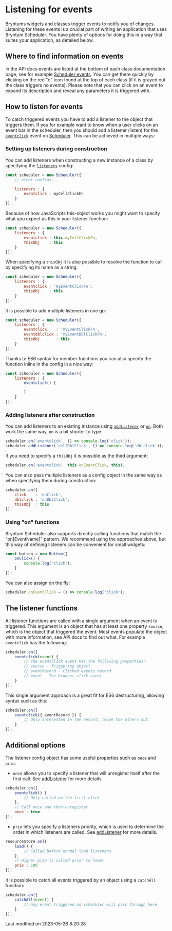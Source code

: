 # Listening for events

Bryntums widgets and classes trigger events to notify you of changes. Listening for these events is a crucial part of
writing an application that uses Bryntum Scheduler. You have plenty of options for doing this in a way that suites your
application, as detailed below.

## Where to find information on events

In the API docs events are listed at the bottom of each class documentation page, see for example
[Scheduler events](#Scheduler/view/Scheduler#events). You can get there quickly by clicking on the red "e" icon found at
the top of each class (if it is grayed out the class triggers no events). Please note that you can click on an event to
expand its description and reveal any parameters it is triggered with.

## How to listen for events

To catch triggered events you have to add a listener to the object that triggers them. If you for example want to know
when a user clicks on an event bar in the scheduler, then you should add a listener (listen) for the
[`eventclick`](#Scheduler/view/mixin/SchedulerDomEvents#event-eventClick) event
on [Scheduler](#Scheduler/view/Scheduler). This can be achieved in multiple ways:

### Setting up listeners during construction

You can add listeners when constructing a new instance of a class by specifying the
[`listeners`](#Core/mixin/Events#config-listeners) config:

```javascript
const scheduler = new Scheduler({
    // other configs...

    listeners : {
        eventclick : myCellClickFn
    }
});
```

Because of how JavaScripts this-object works you might want to specify what you expect as this in your listener
function:

```javascript
const scheduler = new Scheduler({
    listeners : {
        eventclick : this.myCellClickFn,
        thisObj    : this
    }
});
```

When specifying a `thisObj` it is also possible to resolve the function to call by specifying its name as a string:

```javascript
const scheduler = new Scheduler({
    listeners : {
        eventclick : 'myEventClickFn',
        thisObj    : this
    }
});
```

It is possible to add multiple listeners in one go:

```javascript
const scheduler = new Scheduler({
    listeners : {
        eventclick    : 'myEventClickFn',
        eventdblclick : 'myEventDblClickFn',
        thisObj       : this
    }
});
```

Thanks to ES6 syntax for member functions you can also specify the function inline in the config in a nice way:

```javascript
const scheduler = new Scheduler({
    listeners : {
        eventclick() {

        }
    }
});
```

### Adding listeners after construction

You can add listeners to an existing instance using [`addListener`](#Core/mixin/Events#function-addListener) or
[`on`](#Core/mixin/Events#function-on). Both work the same way, `on` is a bit shorter to type:

```javascript
scheduler.on('eventclick', () => console.log('click'));
scheduler.addListener('cellDblClick', () => console.log('dblclick'));
```

If you need to specify a `thisObj` it is possible as the third argument:

```javascript
scheduler.on('eventclick', this.onEventClick, this);
```

You can also pass multiple listeners as a config object in the same way as when specifying them during construction:

```javascript
scheduler.on({
    click    : 'onClick',
    dblclick : 'onDblClick',
    thisObj  : this
});
```

### Using "on" functions

Bryntum Scheduler also supports directly calling functions that match the "on[EventName]" pattern. We recommend 
using the approaches above, but this way of defining listeners can be convenient for small widgets:

```javascript
const button = new Button({
    onClick() {
        console.log('click');
    }
});
```

You can also assign on the fly:

```javascript
scheduler.onEventClick = () => console.log('click');
```

## The listener functions

All listener functions are called with a single argument when an event is triggered. This argument is an object that has
at least one property `source`, which is the object that triggered the event. Most events populate the object with
more information, see API docs to find out what. For example `eventclick` has the following:

```javascript
scheduler.on({
    eventclick(event) {
        // The eventclick event has the following properties:
        // source - Triggering object
        // eventRecord - Clicked events record
        // event - The browser click event
    }
});
```

This single argument approach is a great fit for ES6 destructuring, allowing syntax such as this:

```javascript
scheduler.on({
    eventclick({ eventRecord }) {
        // Only interested in the record, leave the others out
    }
});
```

## Additional options

The listener config object has some useful properties such as `once` and `prio`:

* `once` allows you to specify a listener that will unregister itself after the first call.
  See [addListener](#Core/mixin/Events#function-addListener) for more details.

```javascript
scheduler.on({
    eventclick() {
        // Only called on the first click
    },
    // Call once and then unregister
    once : true
});
```

* `prio` lets you specify a listeners priority, which is used to determine the order in which listeners are called.
  See [addListener](#Core/mixin/Events#function-addListener) for more details.

```javascript
resourceStore.on({
    load() {
        // Called before normal load listeners
    },
    // Higher prio is called prior to lower
    prio : 100
});
```

It is possible to catch all events triggered by an object using a `catchAll` function:

```javascript
scheduler.on({
    catchAll(event) {
        // Any event triggered on scheduler will pass through here
    }
});
```


<p class="last-modified">Last modified on 2023-05-26 8:20:28</p>